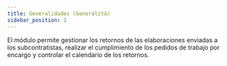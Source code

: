 ```yaml
---
title: Generalidades (Generalità)
sidebar_position: 1
---
```


El módulo permite gestionar los retornos de las elaboraciones enviadas a los subcontratistas, realizar el cumplimiento de los pedidos de trabajo por encargo y controlar el calendario de los retornos.